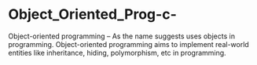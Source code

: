 # Object_Oriented_Prog-c-
Object-oriented programming – As the name suggests uses objects in programming. Object-oriented programming aims to implement real-world entities like inheritance, hiding, polymorphism, etc in programming.
